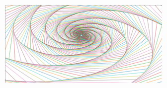 <img src="https://raw.githubusercontent.com/20kevit/Plotting/main/polygon/example.png" alt="see example.png">
